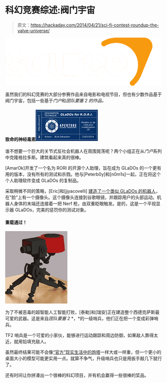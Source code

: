# 科幻竞赛综述:阀门宇宙

> 原文：<https://hackaday.com/2014/04/21/sci-fi-contest-roundup-the-valve-universe/>

![653px-Source_engine_logo_and_wordmark.svg](img/7514f3762a880d6457775d19b62aa1d4.png)

虽然我们的科幻竞赛的大部分参赛作品来自电影和电视节目，但也有少数作品基于阀门宇宙，包括一些基于*门户*和*团队要塞 2 的作品。*

#### 致命的神经毒素![GLADOS](img/fc8df27622660d4c3c01c56cd3b491af.png)

谁不想要一个巨大的关节式反社会机器人在周围晃荡呢？两个小组正在从*门户*系列中克隆格拉多斯。建筑看起来真的很棒。

[AmarOk]开发了一个名为 RORI 的开源个人助理，旨在成为 GLaDOs 的一个更有用的版本，没有所有的测试和杀戮。他与[Peterb0y]和[n0m1s]一起，正在将这个个人助理软件变成 GLaDOs 的复制品。

采取稍微不同的策略，[Eric]和[jjyacovelli] [建造了一个类似 GLaDOs 的机器人](http://hackaday.io/project/629)，在“脸”上有一个摄像头。这个摄像头连接到谷歌眼镜，并跟踪用户的头部运动。机器人身体的末端还连接着一把 Nerf 枪，由双重眨眼触发。是的，这是一个平视显示器 GLaDOs，完美的惩罚你的测试对象。

#### 重载通过！

![Sentry](img/3dc150ce4af1394a4afd621d8fb2976b.png)

为了不被恶毒的超智能人工智能打败，[泰勒]和[瑞安]正在建造整个西德克萨斯最可爱的武器。这是来自*团队要塞 2* *，*的一级哨兵，他们正在把一个变成彩弹哨兵。

TF2 哨兵是一个可爱的小家伙，能够进行运动跟踪和周边防御，如果敌人靠得太近，就用铅填充敌人。

虽然最终结果可能不会像[“官方”现实生活中的炮塔](https://www.youtube.com/watch?v=Uy1Ryxe44m0)一样大或一样重，但一个更小的桌面大小的模型可能更实用一点。就算不争气，升级哨兵也只是用扳手敲几下就行了。

还有时间让你拼凑出一个很棒的科幻项目，并有机会赢得一些很棒的奖品。